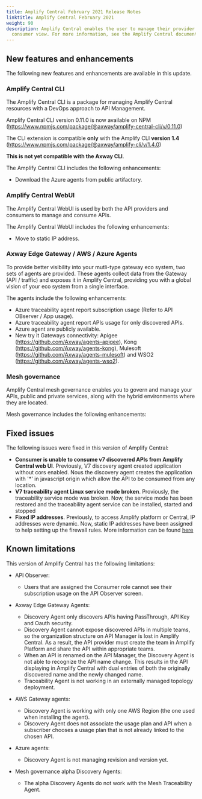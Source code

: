 ```yaml
---
title: Amplify Central February 2021 Release Notes
linktitle: Amplify Central February 2021
weight: 90
description: Amplify Central enables the user to manage their provider /
  consumer view. For more information, see the Amplify Central documentation.
---
```

## New features and enhancements

The following new features and enhancements are available in this update.

### Amplify Central CLI

The Amplify Central CLI is a package for managing Amplify Central resources with a DevOps approach to API Management.

Amplify Central CLI version 0.11.0 is now available on NPM (<https://www.npmjs.com/package/@axway/amplify-central-cli/v/0.11.0>)

The CLI extension is compatible **only** with the Amplify CLI **version 1.4** (<https://www.npmjs.com/package/@axway/amplify-cli/v/1.4.0>)

**This is not yet compatible with the Axway CLI**.

The Amplify Central CLI includes the following enhancements:

* Download the Azure agents from public artifactory.

### Amplify Central WebUI

The Amplify Central WebUI is used by both the API providers and consumers to manage and consume APIs.

The Amplify Central WebUI includes the following enhancements:  

* Move to static IP address.

### Axway Edge Gateway / AWS / Azure Agents

To provide better visibility into your mutli-type gateway eco system, two sets of agents are provided. These agents collect data from the Gateway (API / traffic) and exposes it in Amplify Central, providing you with a global vision of your eco system from a single interface.

The agents include the following enhancements:

* Azure traceability agent report subscription usage (Refer to API OBserver / App usage).
* Azure traceability agent report APIs usage for only discovered APIs.
* Azure agent are publicly available.
* New try it Gateways connectivity: Apigee (<https://github.com/Axway/agents-apigee>), Kong (<https://github.com/Axway/agents-kong>), Mulesoft (<https://github.com/Axway/agents-mulesoft>) and WSO2 (<https://github.com/Axway/agents-wso2>).

### Mesh governance

Amplify Central mesh governance enables you to govern and manage your APIs, public and private services, along with the hybrid environments where they are located.

Mesh governance includes the following enhancements:

## Fixed issues

The following issues were fixed in this version of Amplify Central:

* **Consumer is unable to consume v7 discovered APIs from Amplify Central web UI**. Previously, V7 discovery agent created application without cors enabled. Nous the discovery agent creates the application with '*' in javascript origin which allow the API to be consumed from any location.
* **V7 traceability agent Linux service mode broken**. Proviously, the traceability service mode was broken. Now, the service mode has been restored and the traceability agent service can be installed, started and stopped
* **Fixed IP addresses**. Previously, to access Amplify platform or Central, IP addresses were dynamic. Now, static IP addresses have been assigned to help setting up the firewall rules. More information can be found [here](/docs/central/connect-api-manager/network-traffic-apimanager/index.html#communication-ports)

## Known limitations

This version of Amplify Central has the following limitations:

* API Observer:

    * Users that are assigned the Consumer role cannot see their subscription usage on the API Observer screen.  

* Axway Edge Gateway Agents:

    * Discovery Agent only discovers APIs having PassThrough, API Key and Oauth security.
    * Discovery Agent cannot expose discovered APIs in multiple teams, so the organization structure on API Manager is lost in Amplify Central. As a result, the API provider must create the team in Amplify Platform and share the API within appropriate teams.
    * When an API is renamed on the API Manager, the Discovery Agent is not able to recognize the API name change. This results in the API displaying in Amplify Central with dual entries of both the originally discovered name and the newly changed name.
    * Traceability Agent is not working in an externally managed topology deployment.

* AWS Gateway agents:

    * Discovery Agent is working with only one AWS Region (the one used when installing the agent).
    * Discovery Agent does not associate the usage plan and API when a subscriber chooses a usage plan that is not already linked to the chosen API.

* Azure agents:

    * Discovery Agent is not managing revision and version yet.

* Mesh governance alpha Discovery Agents:

    * The alpha Discovery Agents do not work with the Mesh Traceability Agent.
